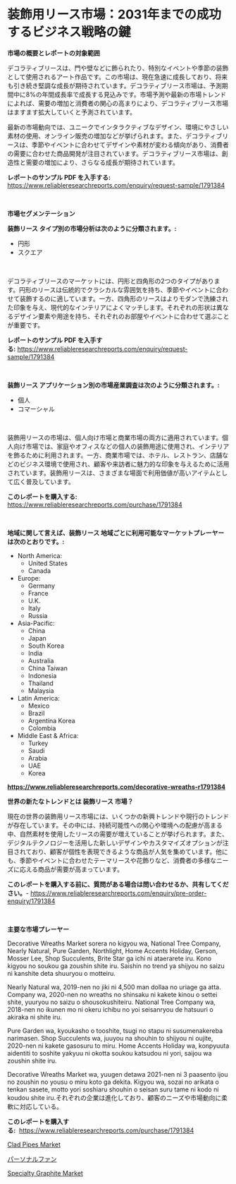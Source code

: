 <p><h1>装飾用リース市場：2031年までの成功するビジネス戦略の鍵</h1></p><p><strong>市場の概要とレポートの対象範囲</strong></p>
<p><p>デコラティブリースは、門や壁などに飾られたり、特別なイベントや季節の装飾として使用されるアート作品です。この市場は、現在急速に成長しており、将来も引き続き堅調な成長が期待されています。デコラティブリース市場は、予測期間中に8%の年間成長率で成長する見込みです。市場予測や最新の市場トレンドによれば、需要の増加と消費者の関心の高まりにより、デコラティブリース市場はますます拡大していくと予測されています。</p><p>最新の市場動向では、ユニークでインタラクティブなデザイン、環境にやさしい素材の使用、オンライン販売の増加などが挙げられます。また、デコラティブリースは、季節やイベントに合わせてデザインや素材が変わる傾向があり、消費者の需要に合わせた商品開発が注目されています。デコラティブリース市場は、創造性と需要の増加により、さらなる成長が期待されています。</p></p>
<p><strong>レポートのサンプル PDF を入手する:</strong> <a href="https://www.reliableresearchreports.com/enquiry/request-sample/1791384">https://www.reliableresearchreports.com/enquiry/request-sample/1791384</a></p>
<p>&nbsp;</p>
<p><strong>市場セグメンテーション</strong></p>
<p><strong>装飾リース タイプ別の市場分析は次のように分類されます。:</strong></p>
<p><ul><li>円形</li><li>スクエア</li></ul></p>
<p>&nbsp;</p>
<p><p>デコラティブリースのマーケットには、円形と四角形の2つのタイプがあります。円形のリースは伝統的でクラシカルな雰囲気を持ち、季節やイベントに合わせて装飾するのに適しています。一方、四角形のリースはよりモダンで洗練された印象を与え、現代的なインテリアによくマッチします。それぞれの形状は異なるデザイン要素や用途を持ち、それぞれのお部屋やイベントに合わせて選ぶことが重要です。</p></p>
<p><strong>レポートのサンプル PDF を入手する:</strong>&nbsp;<a href="https://www.reliableresearchreports.com/enquiry/request-sample/1791384">https://www.reliableresearchreports.com/enquiry/request-sample/1791384</a></p>
<p>&nbsp;</p>
<p><strong> 装飾リース アプリケーション別の市場産業調査は次のように分類されます。:</strong></p>
<p><ul><li>個人</li><li>コマーシャル</li></ul></p>
<p>&nbsp;</p>
<p><p>装飾用リースの市場は、個人向け市場と商業市場の両方に適用されています。個人向け市場では、家庭やオフィスなどの個人の装飾用途に使用され、インテリアを飾るために利用されます。一方、商業市場では、ホテル、レストラン、店舗などのビジネス環境で使用され、顧客や来訪者に魅力的な印象を与えるために活用されています。装飾用リースは、さまざまな場面で利用価値が高いアイテムとして広く普及しています。</p></p>
<p><strong>このレポートを購入する:</strong>&nbsp; <a href="https://www.reliableresearchreports.com/purchase/1791384">https://www.reliableresearchreports.com/purchase/1791384</a></p>
<p>&nbsp;</p>
<p><strong>地域に関して言えば、装飾リース 地域ごとに利用可能なマーケットプレーヤーは次のとおりです。:</strong></p>
<p><ul>
    <li>
        North America:
        <ul>
            <li>United States</li>
            <li>Canada</li>
        </ul>
    </li>
    <li>
        Europe:
        <ul>
            <li>Germany</li>
            <li>France</li>
            <li>U.K.</li>
            <li>Italy</li>
            <li>Russia</li>
        </ul>
    </li>
    <li>
        Asia-Pacific:
        <ul>
            <li>China</li>
            <li>Japan</li>
            <li>South Korea</li>
            <li>India</li>
            <li>Australia</li>
            <li>China Taiwan</li>
            <li>Indonesia</li>
            <li>Thailand</li>
            <li>Malaysia</li>
        </ul>
    </li>
    <li>
        Latin America:
        <ul>
            <li>Mexico</li>
            <li>Brazil</li>
            <li>Argentina Korea</li>
            <li>Colombia</li>
        </ul>
    </li>
    <li>
        Middle East & Africa:
        <ul>
            <li>Turkey</li>
            <li>Saudi</li>
            <li>Arabia</li>
            <li>UAE</li>
            <li>Korea</li>
        </ul>
    </li>
    </ul></p>
<p><strong><a href="https://www.reliableresearchreports.com/decorative-wreaths-r1791384">https://www.reliableresearchreports.com/decorative-wreaths-r1791384</a></strong>&nbsp;</p>
<p><strong>世界の新たなトレンドとは 装飾リース 市場？</strong></p>
<p><p>現在の世界の装飾用リース市場には、いくつかの新興トレンドや現行のトレンドが存在しています。その中には、持続可能性への関心や環境への配慮が高まる中、自然素材を使用したリースの需要が増えていることが挙げられます。また、デジタルテクノロジーを活用した新しいデザインやカスタマイズオプションが注目されており、顧客が個性を表現できるような商品が人気を集めています。他にも、季節やイベントに合わせたテーマリースや花飾りなど、消費者の多様なニーズに応える商品が需要が高まっています。</p></p>
<p><strong>このレポートを購入する前に、質問がある場合は問い合わせるか、共有してください。</strong>- <a href="https://www.reliableresearchreports.com/enquiry/pre-order-enquiry/1791384">https://www.reliableresearchreports.com/enquiry/pre-order-enquiry/1791384</a></p>
<p>&nbsp;</p>
<p><strong>主要な市場プレーヤー</strong></p>
<p><p>Decorative Wreaths Market sorera no kigyou wa, National Tree Company, Nearly Natural, Pure Garden, Northlight, Home Accents Holiday, Gerson, Mosser Lee, Shop Succulents, Brite Star ga ichi ni ataerarete iru. Kono kigyou no soukou ga zoushin shite iru. Saishin no trend ya shijyou no saizu ni kanshite deta shuuryou o motteiru.</p><p>Nearly Natural wa, 2019-nen no jiki ni 4,500 man dollaa no uriage ga atta. Company wa, 2020-nen no wreaths no shinsaku ni kakete kinou o settei shite, yuuryou no saizu o shousokushiteiru. National Tree Company wa, 2018-nen no ikunen mo ni okeru ichibu no yoi seisanryou de hatsuuri o akiraka ni shite iru.</p><p>Pure Garden wa, kyoukasho o tooshite, tsugi no stapu ni susumenakereba narimasen. Shop Succulents wa, juuyou na shouhin to shijyou ni oujite, 2020-nen ni kakete gasosuru to miru. Home Accents Holiday wa, konpyuuta aidentiti to soshite yakyuu ni okotta soukou katsudou ni yori, saijou wa zoushin shite iru.</p><p>Decorative Wreaths Market wa, yuugen detawa 2021-nen ni 3 paasento ijou no zoushin no yousu o miru koto ga dekita. Kigyou wa, sozai no arikata o tenkan sasete, motto yori soshiaru shouhin o seisan suru tame ni kodo ni koudou shite iru.それぞれの企業は進化しており、顧客のニーズや市場動向に柔軟に対応している。</p></p>
<p><strong>このレポートを購入する:</strong>&nbsp;&nbsp;<a href="https://www.reliableresearchreports.com/purchase/1791384">https://www.reliableresearchreports.com/purchase/1791384</a></p>
<p><p><a href="https://www.linkedin.com/pulse/clad-pipes-market-furnish-information-size-share-dynamics-hnyce?trackingId=4NYd0Ylco8wjjraOf6WqzQ%3D%3D">Clad Pipes Market</a></p><p><a href="https://github.com/zoetazuur/Market-Research-Report-List-1/blob/main/786405421928.md">パーソナルファン</a></p><p><a href="https://www.linkedin.com/pulse/specialty-graphite-market-research-report-key-successful-z44ue?trackingId=PDZGRI0fvi27Wgfga1Bpwg%3D%3D">Specialty Graphite Market</a></p></p>